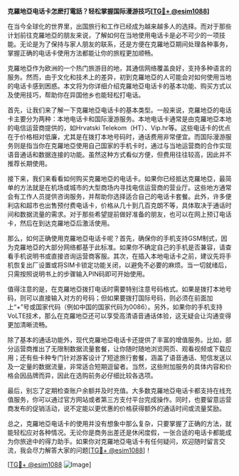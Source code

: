**克羅地亞电话卡怎麽打電話？轻松掌握国际漫游技巧[[TG💪+ @esim1088](https://t.me/s/esim1088)]**

在当今全球化的世界里，出国旅行和工作已经成为越来越多人的选择。而对于那些计划前往克羅地亞的朋友来说，了解如何在当地使用电话卡是必不可少的一项技能。无论是为了保持与家人朋友的联系，还是方便在克羅地亞期间处理各种事务，掌握正确的电话卡使用方法都能让你的旅程更加顺畅。

克羅地亞作为欧洲的一个热门旅游目的地，其通信网络覆盖良好，支持多种语言的服务。然而，由于文化和技术上的差异，初到克羅地亞的人可能会对如何使用当地的电话卡感到困惑。本文将为你详细介绍克羅地亞电话卡的基本功能、购买方式以及使用技巧，帮助你在异国他乡也能轻松打电话。

首先，让我们来了解一下克羅地亞电话卡的基本类型。一般来说，克羅地亞的电话卡主要分为两种：本地电话卡和国际漫游服务。本地电话卡通常是由克羅地亞本地的电信运营商提供的，如Hrvatski Telekom（HT）、Vip.hr等。这些电话卡的优点在于价格相对低廉，尤其是在拨打本地号码时，通话费用非常便宜。而国际漫游服务则是指当你在克羅地亞使用自己国家的手机卡时，通过与当地运营商的合作实现语音通话和数据连接的功能。虽然这种方式看似方便，但费用往往较高，因此并不推荐长期使用。

接下来，我们来看看如何购买克羅地亞的电话卡。如果你已经抵达克羅地亞，最简单的方法就是在机场或城市的大型商场内寻找电信运营商的营业厅。这些地方通常会有工作人员提供咨询服务，并帮助你选择适合自己的电话卡套餐。此外，许多便利店和超市也出售预付费电话卡，价格从几十到几百克朗不等，具体取决于通话时间和数据流量的需求。对于那些希望提前做好准备的朋友，也可以在网上预订电话卡，然后在到达克羅地亞后激活使用。

那么，如何正确使用克羅地亞电话卡呢？首先，确保你的手机支持GSM制式，因为克羅地亞的大部分网络都基于此标准。如果你不确定自己的手机是否兼容，请查看手机说明书或直接咨询运营商客服。其次，在插入本地电话卡之前，建议先将手机恢复出厂设置或将SIM卡锁定功能关闭，以避免不必要的麻烦。当一切就绪后，只需按照说明书上的步骤输入PIN码即可开始使用。

值得注意的是，在克羅地亞拨打电话时需要特别注意号码格式。如果是拨打本地号码，则可以直接输入对方的号码；但如果要拨打国际号码，则必须在前面加上“+”号或国家代码（例如中国的国家代码为0086）。另外，如果你的手机支持VoLTE技术，那么在克羅地亞还可以享受高清语音通话体验，这无疑会让沟通变得更加清晰流畅。

除了基本的通话功能外，现代克羅地亞电话卡还提供了丰富的增值服务。比如，部分运营商推出了无限制数据流量套餐，让你随时随地浏览网页、观看视频或下载应用；还有些卡种专门针对游客设计了短途旅行套餐，涵盖了语音通话、短信发送以及一定量的数据流量，非常适合短期逗留者。当然，这些附加服务的具体内容和价格会因品牌而异，因此在选购前务必仔细比较各选项。

最后，别忘了定期检查账户余额并及时充值。大多数克羅地亞电话卡都支持在线充值服务，你可以通过官方网站或者第三方支付平台完成操作。同时，也要留意运营商发布的促销活动，说不定能以更优惠的价格获得额外的通话时间或流量奖励。

总之，克羅地亞电话卡的使用并没有想象中那么复杂，只要掌握了正确的方法，就能轻松应对各种情况。无论你是商务出差还是休闲度假，一张合适的电话卡都能成为你旅途中的得力助手。如果你对克羅地亞电话卡有任何疑问，欢迎随时留言交流，我会尽力解答大家的问题[[TG💪+ @esim1088](https://t.me/s/esim1088)]！

[[TG💪+ @esim1088](https://t.me/s/esim1088) ![Image](https://i.postimg.cc/4NQfJmqS/Snipaste-2025-05-13-00-14-12.png)]